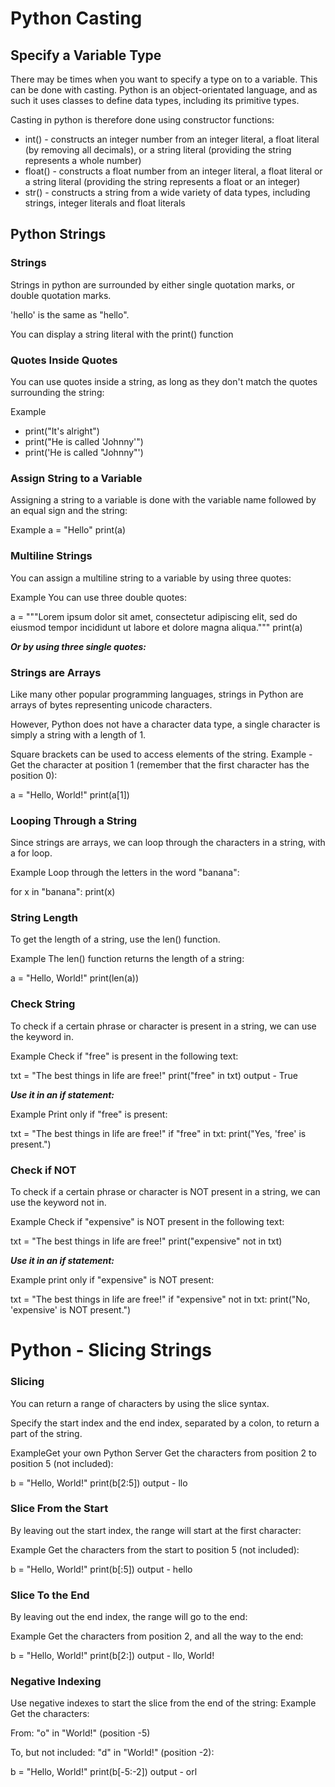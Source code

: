 # Python Casting

## Specify a Variable Type

There may be times when you want to specify a type on to a variable. This can be done with casting. Python is an object-orientated language, and as such it uses classes to define data types, including its primitive types.

Casting in python is therefore done using constructor functions:

- int() - constructs an integer number from an integer literal, a float literal (by removing all decimals), or a string literal (providing the string represents a whole number)
- float() - constructs a float number from an integer literal, a float literal or a string literal (providing the string represents a float or an integer)
- str() - constructs a string from a wide variety of data types, including strings, integer literals and float literals

## Python Strings

### Strings

Strings in python are surrounded by either single quotation marks, or double quotation marks.

'hello' is the same as "hello".

You can display a string literal with the print() function

### Quotes Inside Quotes

You can use quotes inside a string, as long as they don't match the quotes surrounding the string:

Example
- print("It's alright")
- print("He is called 'Johnny'")
- print('He is called "Johnny"')

### Assign String to a Variable
Assigning a string to a variable is done with the variable name followed by an equal sign and the string:

Example
a = "Hello"
print(a)

### Multiline Strings

You can assign a multiline string to a variable by using three quotes:

Example
You can use three double quotes:

a = """Lorem ipsum dolor sit amet,
consectetur adipiscing elit,
sed do eiusmod tempor incididunt
ut labore et dolore magna aliqua."""
print(a)

***Or by using three single quotes:***

### Strings are Arrays
Like many other popular programming languages, strings in Python are arrays of bytes representing unicode characters.

However, Python does not have a character data type, a single character is simply a string with a length of 1.

Square brackets can be used to access elements of the string.
Example -
Get the character at position 1 (remember that the first character has the position 0):

a = "Hello, World!"
print(a[1])

### Looping Through a String
Since strings are arrays, we can loop through the characters in a string, with a for loop.

Example
Loop through the letters in the word "banana":

for x in "banana":
  print(x)

### String Length
To get the length of a string, use the len() function.

Example
The len() function returns the length of a string:

a = "Hello, World!"
print(len(a))

### Check String
To check if a certain phrase or character is present in a string, we can use the keyword in.

Example
Check if "free" is present in the following text:

txt = "The best things in life are free!"
print("free" in txt)
output - True

***Use it in an if statement:***

Example
Print only if "free" is present:

txt = "The best things in life are free!"
if "free" in txt:
  print("Yes, 'free' is present.")

### Check if NOT
To check if a certain phrase or character is NOT present in a string, we can use the keyword not in.

Example
Check if "expensive" is NOT present in the following text:

txt = "The best things in life are free!"
print("expensive" not in txt)

***Use it in an if statement:***

Example
print only if "expensive" is NOT present:

txt = "The best things in life are free!"
if "expensive" not in txt:
  print("No, 'expensive' is NOT present.")

  # Python - Slicing Strings
### Slicing
You can return a range of characters by using the slice syntax.

Specify the start index and the end index, separated by a colon, to return a part of the string.

ExampleGet your own Python Server
Get the characters from position 2 to position 5 (not included):

b = "Hello, World!"
print(b[2:5])
output - llo

### Slice From the Start
By leaving out the start index, the range will start at the first character:

Example
Get the characters from the start to position 5 (not included):

b = "Hello, World!"
print(b[:5])
output - hello

### Slice To the End
By leaving out the end index, the range will go to the end:

Example
Get the characters from position 2, and all the way to the end:

b = "Hello, World!"
print(b[2:])
output - llo, World!

### Negative Indexing
Use negative indexes to start the slice from the end of the string:
Example
Get the characters:

From: "o" in "World!" (position -5)

To, but not included: "d" in "World!" (position -2):

b = "Hello, World!"
print(b[-5:-2])
output - orl
